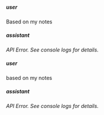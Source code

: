 ##### user
Based on my notes

##### assistant
*API Error. See console logs for details.*

##### user
based on my notes

##### assistant
*API Error. See console logs for details.*